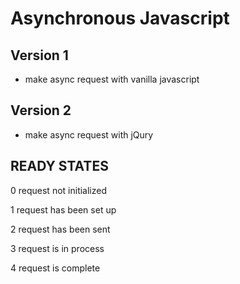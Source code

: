 # Asynchronous Javascript

## Version 1
- make async request with vanilla javascript

## Version 2
- make async request with jQury



## READY STATES

0 request not initialized

1 request has been set up

2 request has been sent

3 request is in process

4 request is complete